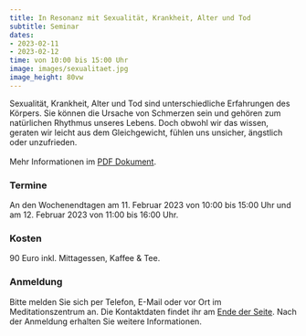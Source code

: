 ```yaml
---
title: In Resonanz mit Sexualität, Krankheit, Alter und Tod
subtitle: Seminar
dates:
- 2023-02-11
- 2023-02-12
time: von 10:00 bis 15:00 Uhr
image: images/sexualitaet.jpg
image_height: 80vw
---
```

Sexualität, Krankheit, Alter und Tod sind unterschiedliche Erfahrungen des Körpers. Sie können die
Ursache von Schmerzen sein und gehören zum natürlichen Rhythmus unseres Lebens. Doch
obwohl wir das wissen, geraten wir leicht aus dem Gleichgewicht, fühlen uns unsicher, ängstlich
oder unzufrieden.<br>
<br>
Mehr Informationen im [PDF Dokument](seminar_sexualitaet.pdf).

### Termine

An den Wochenendtagen am 11. Februar 2023 von 10:00 bis 15:00 Uhr und am 12. Februar 2023 von 11:00 bis 16:00 Uhr.

### Kosten

90 Euro inkl. Mittagessen, Kaffee & Tee.

### Anmeldung

Bitte melden Sie sich per Telefon, E-Mail oder vor Ort im Meditationszentrum an. Die Kontaktdaten findet ihr am [Ende der Seite](#footer). Nach der Anmeldung erhalten Sie weitere Informationen.
